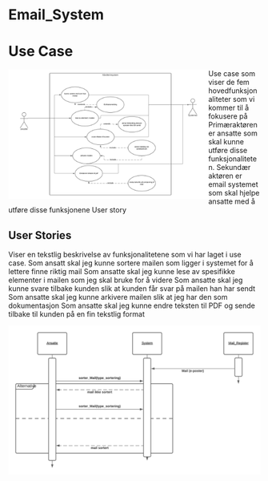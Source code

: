 # Email_System

# Use Case

<img src="usecase.png" width="400" align="left">

Use case som viser de fem hovedfunksjonaliteter som  vi kommer til å fokusere på 
Primæraktøren er ansatte som skal kunne utføre disse funksjonaliteten. 
Sekundær aktøren er email systemet som skal hjelpe ansatte med å utføre disse funksjonene
User story 


## User Stories

Viser en tekstlig beskrivelse av funksjonalitetene som vi har laget i use case.
Som ansatt skal jeg kunne sortere mailen som ligger i systemet for å lettere finne riktig mail
Som ansatte skal jeg kunne lese av spesifikke elementer i mailen som jeg skal bruke for å videre 
Som ansatte skal jeg kunne svare tilbake kunden slik at kunden får svar på mailen han har sendt
Som ansatte skal jeg kunne arkivere mailen slik at jeg har den som dokumentasjon 
Som ansatte skal jeg kunne endre teksten til PDF og sende tilbake til kunden på en fin tekstlig format
<br clear="both"/>



<img src="Seq_Diagram.png">

